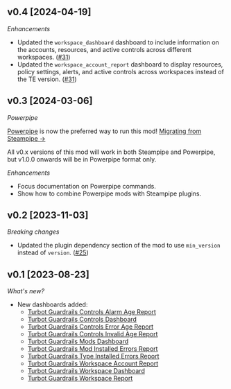 ## v0.4 [2024-04-19]

_Enhancements_

- Updated the `workspace_dashboard` dashboard to include information on the accounts, resources, and active controls across different workspaces. ([#31](https://github.com/turbot/steampipe-mod-guardrails-insights/pull/31))
- Updated the `workspace_account_report` dashboard to display resources, policy settings, alerts, and active controls across workspaces instead of the TE version. ([#31](https://github.com/turbot/steampipe-mod-guardrails-insights/pull/31))

## v0.3 [2024-03-06]

_Powerpipe_

[Powerpipe](https://powerpipe.io) is now the preferred way to run this mod!  [Migrating from Steampipe →](https://powerpipe.io/blog/migrating-from-steampipe)

All v0.x versions of this mod will work in both Steampipe and Powerpipe, but v1.0.0 onwards will be in Powerpipe format only.

_Enhancements_

- Focus documentation on Powerpipe commands.
- Show how to combine Powerpipe mods with Steampipe plugins.

## v0.2 [2023-11-03]

_Breaking changes_

- Updated the plugin dependency section of the mod to use `min_version` instead of `version`. ([#25](https://github.com/turbot/steampipe-mod-guardrails-insights/pull/25))

## v0.1 [2023-08-23]

_What's new?_

- New dashboards added:
  - [Turbot Guardrails Controls Alarm Age Report](https://hub.steampipe.io/mods/turbot/guardrails_insights/dashboards/dashboard.control_alarm_report_age)
  - [Turbot Guardrails Controls Dashboard](https://hub.steampipe.io/mods/turbot/guardrails_insights/dashboards/dashboard.control_dashboard)
  - [Turbot Guardrails Controls Error Age Report](https://hub.steampipe.io/mods/turbot/guardrails_insights/dashboards/dashboard.control_error_report_age)
  - [Turbot Guardrails Controls Invalid Age Report](https://hub.steampipe.io/mods/turbot/guardrails_insights/dashboards/dashboard.control_invalid_report_age)
  - [Turbot Guardrails Mods Dashboard](https://hub.steampipe.io/mods/turbot/guardrails_insights/dashboards/dashboard.mod_dashboard)
  - [Turbot Guardrails Mod Installed Errors Report](https://hub.steampipe.io/mods/turbot/guardrails_insights/dashboards/dashboard.mod_mod_installed_errors_report)
  - [Turbot Guardrails Type Installed Errors Report](https://hub.steampipe.io/mods/turbot/guardrails_insights/dashboards/dashboard.mod_type_installed_errors_report)
  - [Turbot Guardrails Workspace Account Report](https://hub.steampipe.io/mods/turbot/guardrails_insights/dashboards/dashboard.workspace_account_report)
  - [Turbot Guardrails Workspace Dashboard](https://hub.steampipe.io/mods/turbot/guardrails_insights/dashboards/dashboard.workspace_dashboard)
  - [Turbot Guardrails Workspace Report](https://hub.steampipe.io/mods/turbot/guardrails_insights/dashboards/dashboard.workspace_report)
